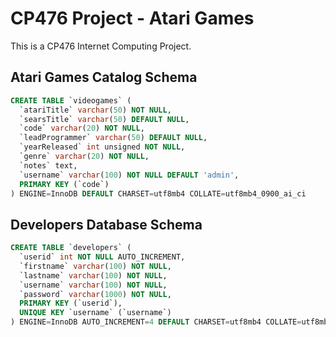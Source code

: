 # CP476 Project - Atari Games

This is a CP476 Internet Computing Project.


## Atari Games Catalog Schema
```sql
CREATE TABLE `videogames` (
  `atariTitle` varchar(50) NOT NULL,
  `searsTitle` varchar(50) DEFAULT NULL,
  `code` varchar(20) NOT NULL,
  `leadProgrammer` varchar(50) DEFAULT NULL,
  `yearReleased` int unsigned NOT NULL,
  `genre` varchar(20) NOT NULL,
  `notes` text,
  `username` varchar(100) NOT NULL DEFAULT 'admin',
  PRIMARY KEY (`code`)
) ENGINE=InnoDB DEFAULT CHARSET=utf8mb4 COLLATE=utf8mb4_0900_ai_ci
```

## Developers Database Schema
```sql
CREATE TABLE `developers` (
  `userid` int NOT NULL AUTO_INCREMENT,
  `firstname` varchar(100) NOT NULL,
  `lastname` varchar(100) NOT NULL,
  `username` varchar(100) NOT NULL,
  `password` varchar(1000) NOT NULL,
  PRIMARY KEY (`userid`),
  UNIQUE KEY `username` (`username`)
) ENGINE=InnoDB AUTO_INCREMENT=4 DEFAULT CHARSET=utf8mb4 COLLATE=utf8mb4_0900_ai_ci;
```